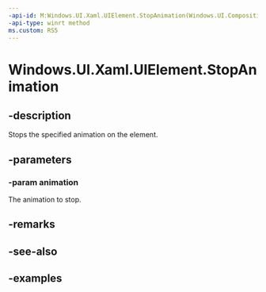 ```yaml
---
-api-id: M:Windows.UI.Xaml.UIElement.StopAnimation(Windows.UI.Composition.ICompositionAnimationBase)
-api-type: winrt method
ms.custom: RS5
---
```


<!-- Method syntax.
public void UIElement.StopAnimation(ICompositionAnimationBase animation)
-->

# Windows.UI.Xaml.UIElement.StopAnimation

## -description
Stops the specified animation on the element.

## -parameters
### -param animation

The animation to stop.

## -remarks

## -see-also

## -examples

